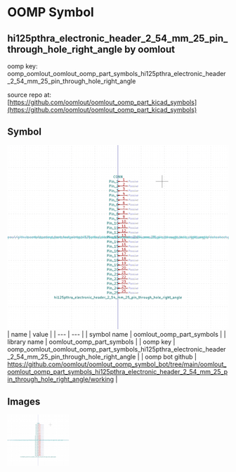 # OOMP Symbol  
## hi125pthra_electronic_header_2_54_mm_25_pin_through_hole_right_angle  by oomlout  
  
oomp key: oomp_oomlout_oomlout_oomp_part_symbols_hi125pthra_electronic_header_2_54_mm_25_pin_through_hole_right_angle  
  
source repo at: [https://github.com/oomlout/oomlout_oomp_part_kicad_symbols](https://github.com/oomlout/oomlout_oomp_part_kicad_symbols)  
## Symbol  
  
[![working.png](working_600.png)](working.png)  
| name | value | 
| --- | --- | 
| symbol name | oomlout_oomp_part_symbols | 
| library name | oomlout_oomp_part_symbols | 
| oomp key | oomp_oomlout_oomlout_oomp_part_symbols_hi125pthra_electronic_header_2_54_mm_25_pin_through_hole_right_angle | 
| oomp bot github | https://github.com/oomlout/oomlout_oomp_symbol_bot/tree/main/oomlout_oomlout_oomp_part_symbols_hi125pthra_electronic_header_2_54_mm_25_pin_through_hole_right_angle/working | 
## Images  
  
[![working.png](working_140.png)](working.png)  
